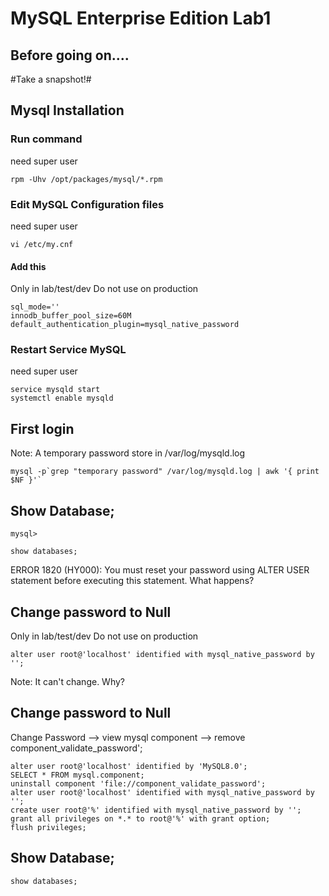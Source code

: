 # MySQL Enterprise Edition Lab1 

## Before going on.... ##
  #Take a snapshot!#
## Mysql Installation ##
### Run command ###
need super user
```
rpm -Uhv /opt/packages/mysql/*.rpm
```
### Edit MySQL Configuration files ###
need super user
```
vi /etc/my.cnf
```
#### Add this ####
Only in lab/test/dev Do not use on production
```
sql_mode=''
innodb_buffer_pool_size=60M
default_authentication_plugin=mysql_native_password
```
### Restart Service MySQL ###
need super user
```
service mysqld start
systemctl enable mysqld
```
## First login
Note: A temporary password store in /var/log/mysqld.log 
```
mysql -p`grep "temporary password" /var/log/mysqld.log | awk '{ print $NF }'`
```
## Show Database;
```
mysql>
```
```
show databases;
```
ERROR 1820 (HY000): You must reset your password using ALTER USER statement before executing this statement.
What happens?

## Change password to Null
Only in lab/test/dev Do not use on production
```
alter user root@'localhost' identified with mysql_native_password by '';
```
Note: It can't change. Why?  

## Change password to Null
Change Password --> view mysql component --> remove component_validate_password'; 
```
alter user root@'localhost' identified by 'MySQL8.0';
SELECT * FROM mysql.component;
uninstall component 'file://component_validate_password';
alter user root@'localhost' identified with mysql_native_password by '';
create user root@'%' identified with mysql_native_password by ''; grant all privileges on *.* to root@'%' with grant option;
flush privileges;
```
## Show Database;
```
show databases;
```

